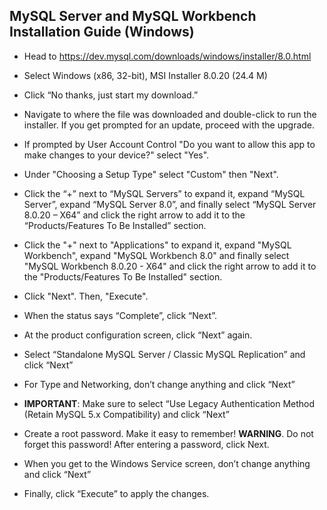 ## MySQL Server and MySQL Workbench Installation Guide (Windows)

* Head to <https://dev.mysql.com/downloads/windows/installer/8.0.html>

* Select Windows (x86, 32-bit), MSI Installer 8.0.20 (24.4 M)

* Click “No thanks, just start my download.”

* Navigate to where the file was downloaded and double-click to run the installer. If you get prompted for an update, proceed with the upgrade.

* If prompted by User Account Control "Do you want to allow this app to make changes to your device?" select "Yes".

* Under "Choosing a Setup Type" select "Custom" then "Next".

* Click the “+” next to “MySQL Servers” to expand it, expand “MySQL Server”, expand “MySQL Server 8.0”, and finally select “MySQL Server 8.0.20 – X64” and click the right arrow to add it to the “Products/Features To Be Installed” section.

* Click the "+" next to "Applications" to expand it, expand "MySQL Workbench", expand "MySQL Workbench 8.0" and finally select "MySQL Workbench 8.0.20 - X64" and click the right arrow to add it to the "Products/Features To Be Installed" section.

* Click "Next". Then, "Execute".

* When the status says “Complete”, click “Next”.

* At the product configuration screen, click “Next” again.

* Select “Standalone MySQL Server / Classic MySQL Replication” and click “Next”

* For Type and Networking, don’t change anything and click “Next”

* **IMPORTANT**: Make sure to select “Use Legacy Authentication Method (Retain MySQL 5.x Compatibility) and click “Next”

* Create a root password. Make it easy to remember! **WARNING**. Do not forget this password! After entering a password, click Next.

* When you get to the Windows Service screen, don’t change anything and click “Next”

* Finally, click “Execute” to apply the changes.
